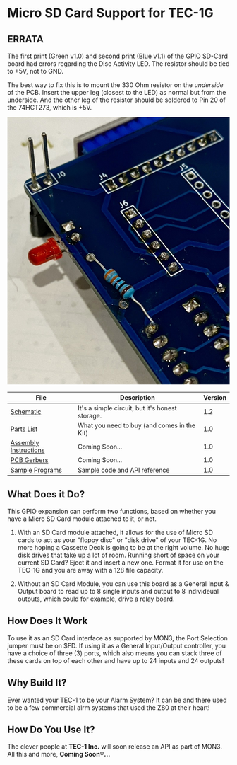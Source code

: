 # Micro SD Card Support for TEC-1G

## ERRATA
The first print (Green v1.0) and second print (Blue v1.1) of the GPIO SD-Card board had errors
regarding the Disc Activity LED. The resistor should be tied to +5V, not to GND.

The best way to fix this is to mount the 330 Ohm resistor on the *underside* of the PCB.
Insert the upper leg (closest to the LED) as normal but from the underside. And the other
leg of the resistor should be soldered to Pin 20 of the 74HCT273, which is +5V.

![Errata 1](pictures/GPIO_SD-Card_v11_Errata.jpg)

| File | Description | Version |
|---|---|---|
| [Schematic](TEC-1G_GPIO_SD-Card_Schematic_v1-2.pdf) | It's a simple circuit, but it's honest storage. | 1.2 |
| [Parts List](./Partslist.md) | What you need to buy (and comes in the Kit) | 1.0 |
| [Assembly Instructions](./Assembly.md) | Coming Soon... | 1.0 |
| [PCB Gerbers]() | Coming Soon... | 1.0 |
| [Sample Programs](./Programs/) | Sample code and API reference | 1.0 |

## What Does it Do?
This GPIO expansion can perform two functions, based on whether you have a Micro SD Card module attached to it, or not.
1. With an SD Card module attached, it allows for the use of Micro SD cards to act as your "floppy disc" or "disk drive"
of your TEC-1G.  No more hoping a Cassette Deck is going to be at the right volume. No huge disk drives that take up a lot of room.
Running short of space on your current SD Card? Eject it and insert a new one. Format it for use on the TEC-1G and you are
away with a 128 file capacity.

2. Without an SD Card Module, you can use this board as a General Input & Output board to read up to 8 single inputs
and output to 8 individeual outputs, which could for example, drive a relay board.

## How Does It Work
To use it as an SD Card interface as supported by MON3, the Port Selection jumper must be on $FD. 
If using it as a General Input/Output controller, you have a choice of three (3) ports, which
also means you can stack three of these cards on top of each other and have up to 24 inputs and 24 outputs!

## Why Build It?
Ever wanted your TEC-1 to be your Alarm System? It can be and there used to be a few commercial alrm systems that used the Z80 at their heart!

## How Do You Use It?
The clever people at <b>TEC-1 Inc.</b> will soon release an API as part of MON3.
All this and more, <b>Coming Soon®...</b>

